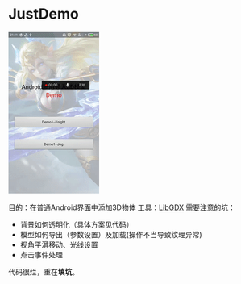 # JustDemo
![](./demo/Demo.gif)

目的：在普通Android界面中添加3D物体
工具：[LibGDX](http://libgdx.badlogicgames.com/)
需要注意的坑：
- 背景如何透明化（具体方案见代码）
- 模型如何导出（参数设置）及加载(操作不当导致纹理异常)
- 视角平滑移动、光线设置
- 点击事件处理

代码很烂，重在**填坑**。